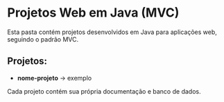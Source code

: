 # Projetos Web em Java (MVC)

Esta pasta contém projetos desenvolvidos em Java para aplicações web, seguindo o padrão MVC.

## Projetos:
- **nome-projeto** → exemplo

Cada projeto contém sua própria documentação e banco de dados.
